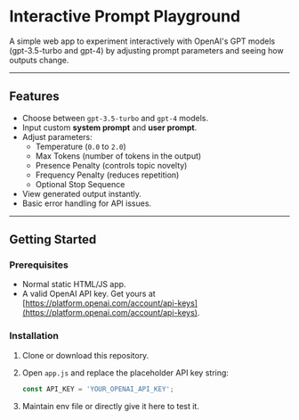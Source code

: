 # Interactive Prompt Playground

A simple web app to experiment interactively with OpenAI's GPT models (gpt-3.5-turbo and gpt-4) by adjusting prompt parameters and seeing how outputs change.

---

## Features

- Choose between `gpt-3.5-turbo` and `gpt-4` models.
- Input custom **system prompt** and **user prompt**.
- Adjust parameters:
  - Temperature (`0.0` to `2.0`)
  - Max Tokens (number of tokens in the output)
  - Presence Penalty (controls topic novelty)
  - Frequency Penalty (reduces repetition)
  - Optional Stop Sequence
- View generated output instantly.
- Basic error handling for API issues.

---

## Getting Started

### Prerequisites

- Normal static HTML/JS app.
- A valid OpenAI API key. Get yours at [https://platform.openai.com/account/api-keys](https://platform.openai.com/account/api-keys).

### Installation

1. Clone or download this repository.

2. Open `app.js` and replace the placeholder API key string:
   ```js
   const API_KEY = 'YOUR_OPENAI_API_KEY';
   ```

3. Maintain env file or directly give it here to test it.
